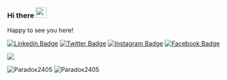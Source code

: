 ### Hi there <img src="https://media.giphy.com/media/hvRJCLFzcasrR4ia7z/giphy.gif" width="25px">
Happy to see you here!

[![Linkedin Badge](https://img.shields.io/badge/-LinkedIn-0e76a8?style=flat-square&logo=Linkedin&logoColor=white)](https://linkedin.com/in/denver-shenal)
[![Twitter Badge](https://img.shields.io/badge/-Twitter-00acee?style=flat-square&logo=Twitter&logoColor=white)](https://twitter.com/Paradox2405)
[![Instagram Badge](https://img.shields.io/badge/-Instagram-e4405f?style=flat-square&logo=Instagram&logoColor=white)](https://instagram.com/_therover_/)
[![Facebook Badge](https://img.shields.io/badge/-Facebook-0088cc?style=flat-square&logo=Facebook&logoColor=white)](https://facebook.com/denvershenal/)

![](https://visitor-badge.glitch.me/badge?page_id=Paradox2405.visitor-badge) 

![Paradox2405](https://github-readme-stats.vercel.app/api?username=Paradox2405&count_private=true&hide=stars&include_all_commits=true&line_height=24&show_icons=true&theme=algolia)
![Paradox2405](https://github-readme-stats.vercel.app/api/top-langs/?username=Paradox2405&layout=compact&langs_count=6&theme=algolia)

<!--
**Paradox2405/Paradox2405** is a ✨ _special_ ✨ repository because its `README.md` (this file) appears on your GitHub profile.

Here are some ideas to get you started:
[![Website Badge](https://img.shields.io/badge/Website-3b5998?style=flat-square&logo=google-chrome&logoColor=white)](https://website.com)

- 🔭 I’m currently working on ...
- 🌱 I’m currently learning ...
- 👯 I’m looking to collaborate on ...
- 🤔 I’m looking for help with ...
- 💬 Ask me about ...
- 📫 How to reach me: ...
- 😄 Pronouns: ...
- ⚡ Fun fact: ...
-->
